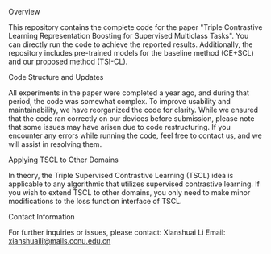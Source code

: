 Overview

This repository contains the complete code for the paper "Triple Contrastive Learning Representation Boosting for Supervised Multiclass Tasks". You can directly run the code to achieve the reported results. Additionally, the repository includes pre-trained models for the baseline method (CE+SCL) and our proposed method (TSI-CL).

Code Structure and Updates

All experiments in the paper were completed a year ago, and during that period, the code was somewhat complex. To improve usability and maintainability, we have reorganized the code for clarity. While we ensured that the code ran correctly on our devices before submission, please note that some issues may have arisen due to code restructuring. If you encounter any errors while running the code, feel free to contact us, and we will assist in resolving them.

Applying TSCL to Other Domains

In theory, the Triple Supervised Contrastive Learning (TSCL) idea is applicable to any algorithmic that utilizes supervised contrastive learning. If you wish to extend TSCL to other domains, you only need to make minor modifications to the loss function interface of TSCL.

Contact Information

For further inquiries or issues, please contact:
Xianshuai Li
Email: xianshuaili@mails.ccnu.edu.cn

